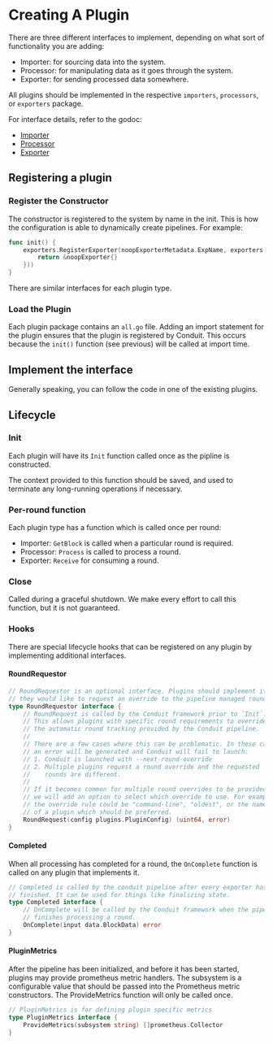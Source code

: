 # Creating A Plugin

There are three different interfaces to implement, depending on what sort of functionality you are adding:

* Importer: for sourcing data into the system.
* Processor: for manipulating data as it goes through the system.
* Exporter: for sending processed data somewhere.

All plugins should be implemented in the respective `importers`, `processors`, or `exporters` package.

For interface details, refer to the godoc:

* [Importer](https://pkg.go.dev/github.com/algorand/conduit/conduit/plugins/importers)
* [Processor](https://pkg.go.dev/github.com/algorand/conduit/conduit/plugins/processors)
* [Exporter](https://pkg.go.dev/github.com/algorand/conduit/conduit/plugins/exporters)

## Registering a plugin

### Register the Constructor

The constructor is registered to the system by name in the init. This is how the configuration is able to dynamically create pipelines. For example:

```go
func init() {
	exporters.RegisterExporter(noopExporterMetadata.ExpName, exporters.ExporterConstructorFunc(func() exporters.Exporter {
		return &noopExporter{}
	}))
}
```

There are similar interfaces for each plugin type.

### Load the Plugin

Each plugin package contains an `all.go` file.
Adding an import statement for the plugin ensures that the plugin is registered by Conduit.
This occurs because the `init()` function (see previous) will be called at import time.

## Implement the interface

Generally speaking, you can follow the code in one of the existing plugins.

## Lifecycle

### Init

Each plugin will have its `Init` function called once as the pipline is constructed.

The context provided to this function should be saved, and used to terminate any long-running operations if necessary.

### Per-round function

Each plugin type has a function which is called once per round:

* Importer: `GetBlock` is called when a particular round is required.
* Processor: `Process` is called to process a round.
* Exporter: `Receive` for consuming a round.

### Close

Called during a graceful shutdown. We make every effort to call this function, but it is not guaranteed.

### Hooks

There are special lifecycle hooks that can be registered on any plugin by implementing additional interfaces.

#### RoundRequestor

```go
// RoundRequestor is an optional interface. Plugins should implement it if
// they would like to request an override to the pipeline managed round.
type RoundRequestor interface {
	// RoundRequest is called by the Conduit framework prior to `Init`.
	// This allows plugins with specific round requirements to override
	// the automatic round tracking provided by the Conduit pipeline.
	//
	// There are a few cases where this can be problematic. In these cases
	// an error will be generated and Conduit will fail to launch:
	// 1. Conduit is launched with --next-round-override
	// 2. Multiple plugins request a round override and the requested
	//    rounds are different.
	//
	// If it becomes common for multiple round overrides to be provided,
	// we will add an option to select which override to use. For example,
	// the override rule could be "command-line", "oldest", or the name
	// of a plugin which should be preferred.
	RoundRequest(config plugins.PluginConfig) (uint64, error)
}
```

#### Completed

When all processing has completed for a round, the `OnComplete` function is called on any plugin that implements it.

```go
// Completed is called by the conduit pipeline after every exporter has
// finished. It can be used for things like finalizing state.
type Completed interface {
	// OnComplete will be called by the Conduit framework when the pipeline
	// finishes processing a round.	
	OnComplete(input data.BlockData) error
}
```

#### PluginMetrics

After the pipeline has been initialized, and before it has been started, plugins may provide prometheus metric handlers.
The subsystem is a configurable value that should be passed into the Prometheus metric constructors.
The ProvideMetrics function will only be called once.

```go
// PluginMetrics is for defining plugin specific metrics
type PluginMetrics interface {
	ProvideMetrics(subsystem string) []prometheus.Collector
}
```
